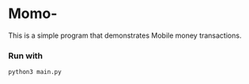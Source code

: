 # Momo-

This is a simple program  that demonstrates Mobile money transactions. 

### Run with 
` python3 main.py `
